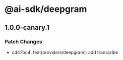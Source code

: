 # @ai-sdk/deepgram

## 1.0.0-canary.1

### Patch Changes

- cd47bc4: feat(providers/deepgram): add transcribe
